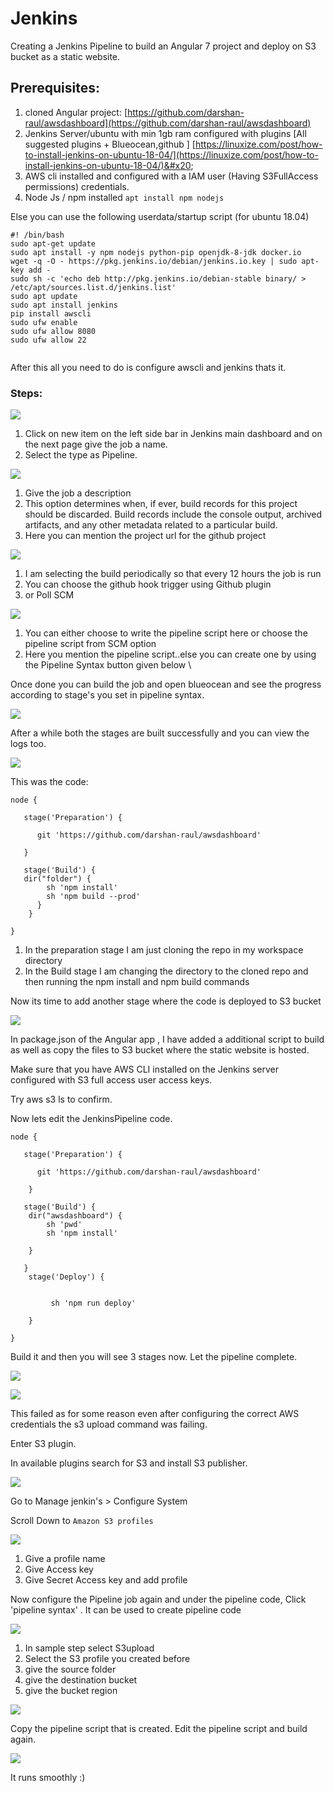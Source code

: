 # Jenkins

Creating a Jenkins Pipeline to build an Angular 7 project and deploy on S3 bucket as a static website.

## Prerequisites:

1. cloned Angular project: [https://github.com/darshan-raul/awsdashboard](https://github.com/darshan-raul/awsdashboard)
2. Jenkins Server/ubuntu with min 1gb ram configured with plugins \[All suggested plugins + Blueocean,github ] [https://linuxize.com/post/how-to-install-jenkins-on-ubuntu-18-04/](https://linuxize.com/post/how-to-install-jenkins-on-ubuntu-18-04/)&#x20;
3. AWS cli installed and configured with a IAM user (Having S3FullAccess permissions) credentials.
4. Node Js / npm installed `apt install npm nodejs`

Else you can use the following userdata/startup script (for ubuntu 18.04)

```
#! /bin/bash
sudo apt-get update
sudo apt install -y npm nodejs python-pip openjdk-8-jdk docker.io
wget -q -O - https://pkg.jenkins.io/debian/jenkins.io.key | sudo apt-key add -
sudo sh -c 'echo deb http://pkg.jenkins.io/debian-stable binary/ > /etc/apt/sources.list.d/jenkins.list'
sudo apt update
sudo apt install jenkins
pip install awscli
sudo ufw enable
sudo ufw allow 8080
sudo ufw allow 22


```

After this all you need to do is configure awscli and jenkins thats it.

### Steps:

![](<../../.gitbook/assets/image (67).png>)

1. Click on  new item on the left side bar in Jenkins main dashboard and on the next page give the job a name.
2. Select the type as Pipeline.

![](<../../.gitbook/assets/image (68).png>)

1. Give the job a description
2. This option determines when, if ever, build records for this project should be discarded. Build records include the console output, archived artifacts, and any other metadata related to a particular build.
3. Here you can mention the project url for the github project

![](<../../.gitbook/assets/image (69).png>)

1. I am selecting the build periodically so that every 12 hours the job is run
2. You can choose the github hook trigger using Github plugin
3. or Poll SCM&#x20;

![](<../../.gitbook/assets/image (70).png>)

1. You can either choose to write the pipeline script here or choose the pipeline script from SCM option
2. Here you mention the pipeline script..else you can create one by using the Pipeline Syntax button given below \


Once done you can build the job and open blueocean and see the progress according to stage's you set in pipeline syntax.

![](<../../.gitbook/assets/image (71).png>)

After a while both the stages are built successfully and you can view the logs too.

![](<../../.gitbook/assets/image (72).png>)

This was the code:

```
node {
  
   stage('Preparation') { 
      
      git 'https://github.com/darshan-raul/awsdashboard'
      
   }
   
   stage('Build') {
   dir("folder") {
        sh 'npm install'
        sh 'npm build --prod'
      }
    }
    
}
```

1. In the preparation stage I am just cloning the repo in my workspace directory
2. In the Build stage I am changing the directory to the cloned repo and then running the npm install and npm build commands

Now its time to add another stage where the code is deployed to S3 bucket

![](<../../.gitbook/assets/image (73).png>)

In package.json of the Angular app , I have added a additional script to build as well as copy the files to S3 bucket where the static website is hosted.

Make sure that you have AWS CLI installed on the Jenkins server configured with S3 full access user access keys.&#x20;

Try aws s3 ls to confirm.

Now lets edit the JenkinsPipeline code.

```
node {
  
   stage('Preparation') { 
      
      git 'https://github.com/darshan-raul/awsdashboard'
      
    }
    
   stage('Build') {
    dir("awsdashboard") {
        sh 'pwd'
        sh 'npm install'
     
    }
       
   }
    stage('Deploy') {
   
     
         sh 'npm run deploy'

    }
    
}
```

Build it and then you will see 3 stages now. Let the pipeline complete.

![](<../../.gitbook/assets/image (74).png>)

![](<../../.gitbook/assets/image (75).png>)

This failed as for some reason even after configuring the correct AWS credentials the s3 upload command was failing.

Enter S3 plugin.

In available plugins search for S3 and install S3 publisher.

![](<../../.gitbook/assets/image (76).png>)

Go to Manage jenkin's > Configure System

Scroll Down to  `Amazon S3 profiles`&#x20;

![](<../../.gitbook/assets/image (77).png>)

1. Give a profile name
2. Give Access key
3. Give Secret Access key and add profile

Now configure the Pipeline job again and under the pipeline code, Click 'pipeline syntax' . It can be used to create pipeline code

![](<../../.gitbook/assets/image (79).png>)

1. In sample step select S3upload
2. Select the S3 profile you created before
3. give the source folder
4. give the destination bucket
5. give the bucket region

![](<../../.gitbook/assets/image (80).png>)

Copy the pipeline script that is created. Edit the pipeline script and build again.

![](<../../.gitbook/assets/image (81).png>)

It runs smoothly :)



